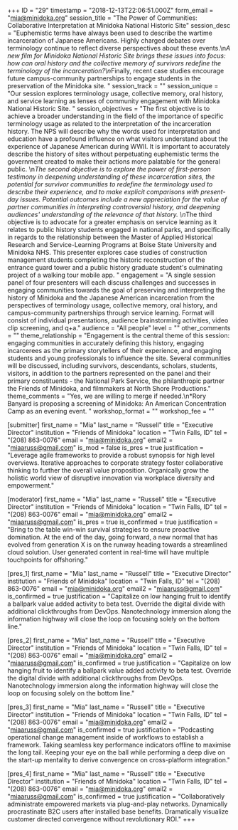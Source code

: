 +++
ID = "29"
timestamp = "2018-12-13T22:06:51.000Z"
form_email = "mia@minidoka.org"
session_title = "The Power of Communities: Collaborative Interpretation at Minidoka National Historic Site"
session_desc = "Euphemistic terms have always been used to describe the wartime incarceration of Japanese Americans. Highly charged debates over terminology continue to reflect diverse perspectives about these events.\n*A new film for Minidoka National Historic Site brings these issues into focus: how can oral history and the collective memory of survivors redefine the terminology of the incarceration?\n*Finally, recent case studies encourage future campus-community partnerships to engage students in the preservation of the Minidoka site.  "
session_track = ""
session_unique = "Our session explores terminology usage, collective memory, oral history, and service learning as lenses of community engagement with Minidoka National Historic Site. "
session_objectives = "The first objective is to achieve a broader understanding in the field of the importance of specific terminology usage as related to the interpretation of the incarceration history. The NPS will describe why the words used for interpretation and education have a profound influence on what visitors understand about the experience of Japanese American during WWII. It is important to accurately describe the history of sites without perpetuating euphemistic terms the government created to make their actions more palatable for the general public. \n*The second objective is to explore the power of first-person testimony in deepening understanding of these incarceration sites, the potential for survivor communities to redefine the terminology used to describe their experience, and to make explicit comparisons with present-day issues. Potential outcomes include a new appreciation for the value of partner communities in interpreting controversial history, and deepening audiences' understanding of the relevance of that history. \n*The third objective is to advocate for a greater emphasis on service learning as it relates to public history students engaged in national parks, and specifically in regards to the relationship between the Master of Applied Historical Research and Service-Learning Programs at Boise State University and Minidoka NHS. This presenter explores case studies of construction management students completing the historic reconstruction of the entrance guard tower and a public history graduate student's culminating project of a walking tour mobile app. "
engagement = "A single session panel of four presenters will each discuss challenges and successes in engaging communities towards the goal of preserving and interpreting the history of Minidoka and the Japanese American incarceration from the perspectives of terminology usage, collective memory, oral history, and campus-community partnerships through service learning. Format will consist of individual presentations, audience brainstorming activities, video clip screening, and q+a."
audience = "All people"
level = ""
other_comments = ""
theme_relationship = "Engagement is the central theme of this session: engaging communities in accurately defining this history, engaging incarcerees as the primary storytellers of their experience, and engaging students and young professionals to influence the site. Several communities will be discussed, including survivors, descendants, scholars, students, visitors, in addition to the partners represented on the panel and their primary constituents - the National Park Service, the philanthropic partner the Friends of Minidoka, and filmmakers at North Shore Productions."
theme_comments = "Yes, we are willing to merge if needed.\n*Rory Banyard is proposing a screening of Minidoka: An American Concentration Camp as an evening event. "
workshop_format = ""
workshop_fee = ""

[submitter]
first_name = "Mia"
last_name = "Russell"
title = "Executive Director"
institution = "Friends of Minidoka"
location = "Twin Falls, ID"
tel = "(208) 863-0076"
email = "mia@minidoka.org"
email2 = "miaaruss@gmail.com"
is_mod = false
is_pres = true
justification = "Leverage agile frameworks to provide a robust synopsis for high level overviews. Iterative approaches to corporate strategy foster collaborative thinking to further the overall value proposition. Organically grow the holistic world view of disruptive innovation via workplace diversity and empowerment."

[moderator]
first_name = "Mia"
last_name = "Russell"
title = "Executive Director"
institution = "Friends of Minidoka"
location = "Twin Falls, ID"
tel = "(208) 863-0076"
email = "mia@minidoka.org"
email2 = "miaaruss@gmail.com"
is_pres = true
is_confirmed = true
justification = "Bring to the table win-win survival strategies to ensure proactive domination. At the end of the day, going forward, a new normal that has evolved from generation X is on the runway heading towards a streamlined cloud solution. User generated content in real-time will have multiple touchpoints for offshoring."

[pres_1]
first_name = "Mia"
last_name = "Russell"
title = "Executive Director"
institution = "Friends of Minidoka"
location = "Twin Falls, ID"
tel = "(208) 863-0076"
email = "mia@minidoka.org"
email2 = "miaaruss@gmail.com"
is_confirmed = true
justification = "Capitalize on low hanging fruit to identify a ballpark value added activity to beta test. Override the digital divide with additional clickthroughs from DevOps. Nanotechnology immersion along the information highway will close the loop on focusing solely on the bottom line."

[pres_2]
first_name = "Mia"
last_name = "Russell"
title = "Executive Director"
institution = "Friends of Minidoka"
location = "Twin Falls, ID"
tel = "(208) 863-0076"
email = "mia@minidoka.org"
email2 = "miaaruss@gmail.com"
is_confirmed = true
justification = "Capitalize on low hanging fruit to identify a ballpark value added activity to beta test. Override the digital divide with additional clickthroughs from DevOps. Nanotechnology immersion along the information highway will close the loop on focusing solely on the bottom line."

[pres_3]
first_name = "Mia"
last_name = "Russell"
title = "Executive Director"
institution = "Friends of Minidoka"
location = "Twin Falls, ID"
tel = "(208) 863-0076"
email = "mia@minidoka.org"
email2 = "miaaruss@gmail.com"
is_confirmed = true
justification = "Podcasting operational change management inside of workflows to establish a framework. Taking seamless key performance indicators offline to maximise the long tail. Keeping your eye on the ball while performing a deep dive on the start-up mentality to derive convergence on cross-platform integration."

[pres_4]
first_name = "Mia"
last_name = "Russell"
title = "Executive Director"
institution = "Friends of Minidoka"
location = "Twin Falls, ID"
tel = "(208) 863-0076"
email = "mia@minidoka.org"
email2 = "miaaruss@gmail.com"
is_confirmed = true
justification = "Collaboratively administrate empowered markets via plug-and-play networks. Dynamically procrastinate B2C users after installed base benefits. Dramatically visualize customer directed convergence without revolutionary ROI."
+++
